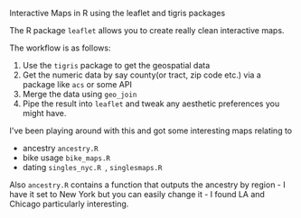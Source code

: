 Interactive Maps in R using the leaflet and tigris packages

The R package `leaflet` allows you to create really clean interactive maps.

The workflow is as follows:

1. Use the `tigris` package to get the geospatial data
2. Get the numeric data by say county(or tract, zip code etc.) via a package like `acs` or some API
3. Merge the data using `geo_join`
4. Pipe the result into `leaflet` and tweak any aesthetic preferences you might have.

I've been playing around with this and got some interesting maps relating to 
- ancestry `ancestry.R`
- bike usage `bike_maps.R`
- dating `singles_nyc.R	`, `singlesmaps.R`

Also `ancestry.R` contains a function that outputs the ancestry by region - I have it set to New York but you can easily 
change it - I found LA and Chicago particularly interesting.
